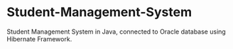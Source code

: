 # Student-Management-System
Student Management System in Java, connected to Oracle database using Hibernate Framework.
